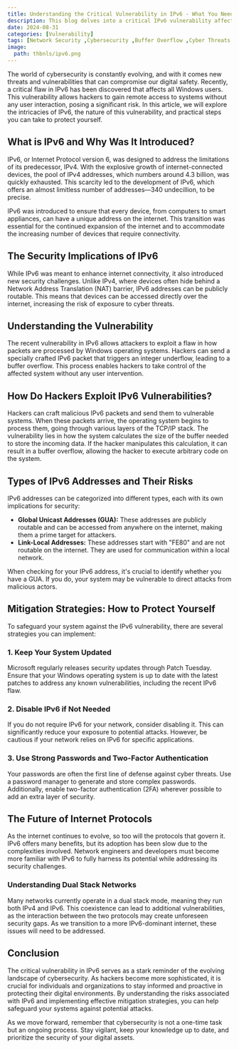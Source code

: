 ```yaml
---
title: Understanding the Critical Vulnerability in IPv6 - What You Need to Know
description: This blog delves into a critical IPv6 vulnerability affecting Windows users, allowing hackers to gain remote access without user interaction. It explains the nature of the flaw, its security implications, and practical steps to protect your systems from potential attacks.
date: 2024-08-31
categories: [Vulnerability]
tags: [Network Security ,Cybersecurity ,Buffer Overflow ,Cyber Threats ,IPv6 ,Remote Code Execution]
image:
  path: thbnls/ipv6.png
---
```


The world of cybersecurity is constantly evolving, and with it comes new threats and vulnerabilities that can compromise our digital safety. Recently, a critical flaw in IPv6 has been discovered that affects all Windows users. This vulnerability allows hackers to gain remote access to systems without any user interaction, posing a significant risk. In this article, we will explore the intricacies of IPv6, the nature of this vulnerability, and practical steps you can take to protect yourself.

## What is IPv6 and Why Was It Introduced?

IPv6, or Internet Protocol version 6, was designed to address the limitations of its predecessor, IPv4. With the explosive growth of internet-connected devices, the pool of IPv4 addresses, which numbers around 4.3 billion, was quickly exhausted. This scarcity led to the development of IPv6, which offers an almost limitless number of addresses—340 undecillion, to be precise.

IPv6 was introduced to ensure that every device, from computers to smart appliances, can have a unique address on the internet. This transition was essential for the continued expansion of the internet and to accommodate the increasing number of devices that require connectivity.

## The Security Implications of IPv6

While IPv6 was meant to enhance internet connectivity, it also introduced new security challenges. Unlike IPv4, where devices often hide behind a Network Address Translation (NAT) barrier, IPv6 addresses can be publicly routable. This means that devices can be accessed directly over the internet, increasing the risk of exposure to cyber threats.

## Understanding the Vulnerability

The recent vulnerability in IPv6 allows attackers to exploit a flaw in how packets are processed by Windows operating systems. Hackers can send a specially crafted IPv6 packet that triggers an integer underflow, leading to a buffer overflow. This process enables hackers to take control of the affected system without any user intervention.

## How Do Hackers Exploit IPv6 Vulnerabilities?

Hackers can craft malicious IPv6 packets and send them to vulnerable systems. When these packets arrive, the operating system begins to process them, going through various layers of the TCP/IP stack. The vulnerability lies in how the system calculates the size of the buffer needed to store the incoming data. If the hacker manipulates this calculation, it can result in a buffer overflow, allowing the hacker to execute arbitrary code on the system.

## Types of IPv6 Addresses and Their Risks

IPv6 addresses can be categorized into different types, each with its own implications for security:

- **Global Unicast Addresses (GUA):** These addresses are publicly routable and can be accessed from anywhere on the internet, making them a prime target for attackers.
- **Link-Local Addresses:** These addresses start with "FE80" and are not routable on the internet. They are used for communication within a local network.

When checking for your IPv6 address, it's crucial to identify whether you have a GUA. If you do, your system may be vulnerable to direct attacks from malicious actors.

## Mitigation Strategies: How to Protect Yourself

To safeguard your system against the IPv6 vulnerability, there are several strategies you can implement:

### 1. Keep Your System Updated

Microsoft regularly releases security updates through Patch Tuesday. Ensure that your Windows operating system is up to date with the latest patches to address any known vulnerabilities, including the recent IPv6 flaw.

### 2. Disable IPv6 if Not Needed

If you do not require IPv6 for your network, consider disabling it. This can significantly reduce your exposure to potential attacks. However, be cautious if your network relies on IPv6 for specific applications.

### 3. Use Strong Passwords and Two-Factor Authentication

Your passwords are often the first line of defense against cyber threats. Use a password manager to generate and store complex passwords. Additionally, enable two-factor authentication (2FA) wherever possible to add an extra layer of security.

## The Future of Internet Protocols

As the internet continues to evolve, so too will the protocols that govern it. IPv6 offers many benefits, but its adoption has been slow due to the complexities involved. Network engineers and developers must become more familiar with IPv6 to fully harness its potential while addressing its security challenges.

### Understanding Dual Stack Networks

Many networks currently operate in a dual stack mode, meaning they run both IPv4 and IPv6. This coexistence can lead to additional vulnerabilities, as the interaction between the two protocols may create unforeseen security gaps. As we transition to a more IPv6-dominant internet, these issues will need to be addressed.

## Conclusion

The critical vulnerability in IPv6 serves as a stark reminder of the evolving landscape of cybersecurity. As hackers become more sophisticated, it is crucial for individuals and organizations to stay informed and proactive in protecting their digital environments. By understanding the risks associated with IPv6 and implementing effective mitigation strategies, you can help safeguard your systems against potential attacks.

As we move forward, remember that cybersecurity is not a one-time task but an ongoing process. Stay vigilant, keep your knowledge up to date, and prioritize the security of your digital assets.
